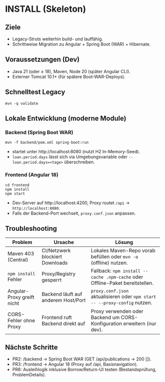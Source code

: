 # INSTALL (Skeleton)

## Ziele
- Legacy-Struts weiterhin build- und lauffähig.
- Schrittweise Migration zu Angular + Spring Boot (WAR) + Hibernate.

## Voraussetzungen (Dev)
- Java 21 (oder ≥ 18), Maven, Node 20 (später Angular CLI).
- Externer Tomcat 10.1+ (für spätere Boot-WAR-Deploys).

## Schnelltest Legacy
```
mvn -q validate
```

## Lokale Entwicklung (moderne Module)
### Backend (Spring Boot WAR)
```
mvn -f backend/pom.xml spring-boot:run
```
- startet unter http://localhost:8080 (nutzt H2 In-Memory-Seed).
- `loan.period.days` lässt sich via Umgebungsvariable oder `--loan.period.days=<tage>` überschreiben.

### Frontend (Angular 18)
```
cd frontend
npm install
npm start
```
- Dev-Server auf http://localhost:4200, Proxy routet `/api` → `http://localhost:8080`.
- Falls der Backend-Port wechselt, `proxy.conf.json` anpassen.

## Troubleshooting
| Problem | Ursache | Lösung |
| --- | --- | --- |
| Maven 403 (Central) | CI/Netzwerk blockiert Downloads | Lokales Maven-Repo vorab befüllen oder `mvn -o` (offline) nutzen. |
| `npm install` Fehler | Proxy/Registry gesperrt | Fallback: `npm install --cache .npm-cache` oder Offline-Paket bereitstellen. |
| Angular-Proxy greift nicht | Backend läuft auf anderem Host/Port | `proxy.conf.json` aktualisieren oder `npm start -- --proxy-config` nutzen. |
| CORS-Fehler ohne Proxy | Frontend ruft Backend direkt auf | Proxy verwenden oder Backend um CORS-Konfiguration erweitern (nur dev). |

## Nächste Schritte
- PR2: /backend → Spring Boot WAR (GET /api/publications → 200 []).
- PR3: /frontend → Angular 18 (Proxy auf /api, Basisnavigation).
- PR6: Ausleihlogik inklusive Borrow/Return-UI testen (Bestandsprüfung, ProblemDetails).
